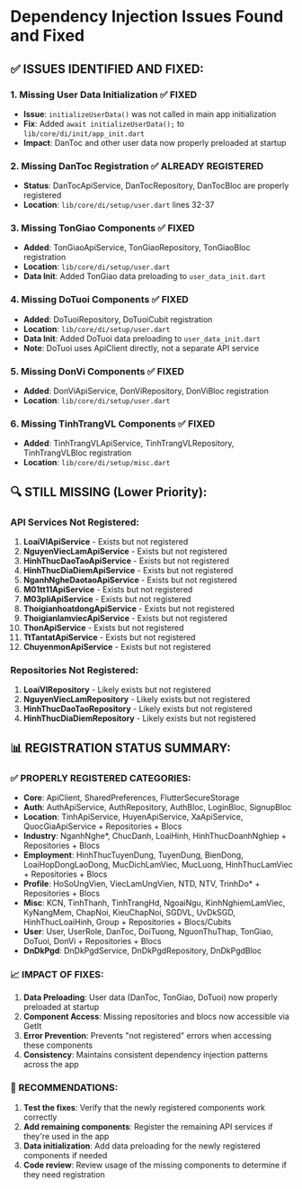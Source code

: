 # Dependency Injection Issues Found and Fixed

## ✅ ISSUES IDENTIFIED AND FIXED:

### 1. **Missing User Data Initialization** ✅ FIXED
- **Issue**: `initializeUserData()` was not called in main app initialization
- **Fix**: Added `await initializeUserData();` to `lib/core/di/init/app_init.dart`
- **Impact**: DanToc and other user data now properly preloaded at startup

### 2. **Missing DanToc Registration** ✅ ALREADY REGISTERED
- **Status**: DanTocApiService, DanTocRepository, DanTocBloc are properly registered
- **Location**: `lib/core/di/setup/user.dart` lines 32-37

### 3. **Missing TonGiao Components** ✅ FIXED
- **Added**: TonGiaoApiService, TonGiaoRepository, TonGiaoBloc registration
- **Location**: `lib/core/di/setup/user.dart`
- **Data Init**: Added TonGiao data preloading to `user_data_init.dart`

### 4. **Missing DoTuoi Components** ✅ FIXED
- **Added**: DoTuoiRepository, DoTuoiCubit registration
- **Location**: `lib/core/di/setup/user.dart`
- **Data Init**: Added DoTuoi data preloading to `user_data_init.dart`
- **Note**: DoTuoi uses ApiClient directly, not a separate API service

### 5. **Missing DonVi Components** ✅ FIXED
- **Added**: DonViApiService, DonViRepository, DonViBloc registration
- **Location**: `lib/core/di/setup/user.dart`

### 6. **Missing TinhTrangVL Components** ✅ FIXED
- **Added**: TinhTrangVLApiService, TinhTrangVLRepository, TinhTrangVLBloc registration
- **Location**: `lib/core/di/setup/misc.dart`

## 🔍 STILL MISSING (Lower Priority):

### API Services Not Registered:
1. **LoaiVlApiService** - Exists but not registered
2. **NguyenViecLamApiService** - Exists but not registered
3. **HinhThucDaoTaoApiService** - Exists but not registered
4. **HinhThucDiaDiemApiService** - Exists but not registered
5. **NganhNgheDaotaoApiService** - Exists but not registered
6. **M01tt11ApiService** - Exists but not registered
7. **M03pliApiService** - Exists but not registered
8. **ThoigianhoatdongApiService** - Exists but not registered
9. **ThoigianlamviecApiService** - Exists but not registered
10. **ThonApiService** - Exists but not registered
11. **TtTantatApiService** - Exists but not registered
12. **ChuyenmonApiService** - Exists but not registered

### Repositories Not Registered:
1. **LoaiVlRepository** - Likely exists but not registered
2. **NguyenViecLamRepository** - Likely exists but not registered
3. **HinhThucDaoTaoRepository** - Likely exists but not registered
4. **HinhThucDiaDiemRepository** - Likely exists but not registered

## 📊 REGISTRATION STATUS SUMMARY:

### ✅ PROPERLY REGISTERED CATEGORIES:
- **Core**: ApiClient, SharedPreferences, FlutterSecureStorage
- **Auth**: AuthApiService, AuthRepository, AuthBloc, LoginBloc, SignupBloc
- **Location**: TinhApiService, HuyenApiService, XaApiService, QuocGiaApiService + Repositories + Blocs
- **Industry**: NganhNghe*, ChucDanh, LoaiHinh, HinhThucDoanhNghiep + Repositories + Blocs
- **Employment**: HinhThucTuyenDung, TuyenDung, BienDong, LoaiHopDongLaoDong, MucDichLamViec, MucLuong, HinhThucLamViec + Repositories + Blocs
- **Profile**: HoSoUngVien, ViecLamUngVien, NTD, NTV, TrinhDo* + Repositories + Blocs
- **Misc**: KCN, TinhThanh, TinhTrangHd, NgoaiNgu, KinhNghiemLamViec, KyNangMem, ChapNoi, KieuChapNoi, SGDVL, UvDkSGD, HinhThucLoaiHinh, Group + Repositories + Blocs/Cubits
- **User**: User, UserRole, DanToc, DoiTuong, NguonThuThap, TonGiao, DoTuoi, DonVi + Repositories + Blocs
- **DnDkPgd**: DnDkPgdService, DnDkPgdRepository, DnDkPgdBloc

### 📈 IMPACT OF FIXES:
1. **Data Preloading**: User data (DanToc, TonGiao, DoTuoi) now properly preloaded at startup
2. **Component Access**: Missing repositories and blocs now accessible via GetIt
3. **Error Prevention**: Prevents "not registered" errors when accessing these components
4. **Consistency**: Maintains consistent dependency injection patterns across the app

### 🎯 RECOMMENDATIONS:
1. **Test the fixes**: Verify that the newly registered components work correctly
2. **Add remaining components**: Register the remaining API services if they're used in the app
3. **Data initialization**: Add data preloading for the newly registered components if needed
4. **Code review**: Review usage of the missing components to determine if they need registration